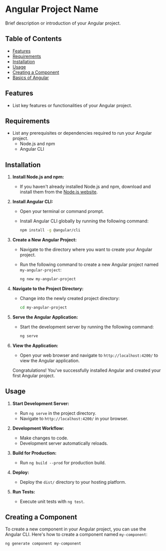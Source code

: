# Angular Project Name

Brief description or introduction of your Angular project.

## Table of Contents

- [Features](#features)
- [Requirements](#requirements)
- [Installation](#installation)
- [Usage](#usage)
- [Creating a Component](#creating-a-component)
- [Basics of Angular](#basics-of-angular)

## Features

- List key features or functionalities of your Angular project.

## Requirements

- List any prerequisites or dependencies required to run your Angular project.
  - Node.js and npm
  - Angular CLI

## Installation

1. **Install Node.js and npm:**

   - If you haven't already installed Node.js and npm, download and install them from the [Node.js website](https://nodejs.org/).

2. **Install Angular CLI:**

   - Open your terminal or command prompt.
   - Install Angular CLI globally by running the following command:

     ```bash
     npm install -g @angular/cli
     ```

3. **Create a New Angular Project:**

   - Navigate to the directory where you want to create your Angular project.
   - Run the following command to create a new Angular project named `my-angular-project`:

     ```bash
     ng new my-angular-project
     ```

4. **Navigate to the Project Directory:**

   - Change into the newly created project directory:

     ```bash
     cd my-angular-project
     ```

5. **Serve the Angular Application:**

   - Start the development server by running the following command:

     ```bash
     ng serve
     ```

6. **View the Application:**

   - Open your web browser and navigate to `http://localhost:4200/` to view the Angular application.

   Congratulations! You've successfully installed Angular and created your first Angular project.

## Usage

1. **Start Development Server:**
   - Run `ng serve` in the project directory.
   - Navigate to `http://localhost:4200/` in your browser.

2. **Development Workflow:**
   - Make changes to code.
   - Development server automatically reloads.

3. **Build for Production:**
   - Run `ng build --prod` for production build.

4. **Deploy:**
   - Deploy the `dist/` directory to your hosting platform.

5. **Run Tests:**
   - Execute unit tests with `ng test`.

## Creating a Component

To create a new component in your Angular project, you can use the Angular CLI. Here's how to create a component named `my-component`:

```bash
ng generate component my-component



